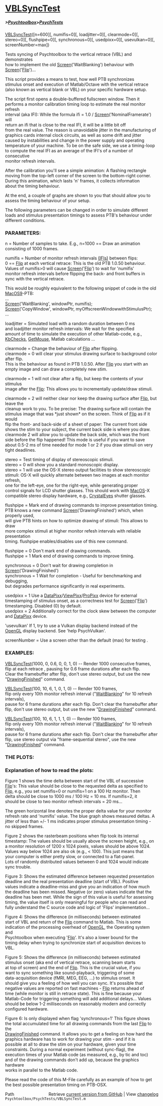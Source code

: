 # [VBLSyncTest](VBLSyncTest)
##### >[Psychtoolbox](Psychtoolbox)>[PsychTests](PsychTests)

[VBLSyncTest](VBLSyncTest)([n=600][, numifis=0][, loadjitter=0][, clearmode=0][, stereo=0][, flushpipe=0][, synchronous=0][, usedpixx=0][, usevulkan=0][, screenNumber=max])  
  
Tests syncing of Psychtoolbox to the vertical retrace (VBL) and demonstrates  
how to implement the old [Screen](Screen)('WaitBlanking') behaviour with  
[Screen](Screen)('[Flip](Flip)')...  
  
This script provides a means to test, how well PTB synchronizes  
stimulus onset and execution of Matlab/Octave with the vertical retrace  
(also known as vertical blank or VBL) on your specific hardware setup.  
  
The script first opens a double-buffered fullscreen window. Then it  
performs a monitor calibration timing loop to estimate the real monitor refresh  
interval (aka IFI): While the formula ifi = 1.0 / [Screen](Screen)('NominalFramerate') will  
return an ifi that is close to the real IFI, it will be a little bit off  
from the real value. The reason is unavoidable jitter in the manufacturing of  
graphics cards internal clock circuits, as well as some drift and jitter  
caused by instabilities and change in the power supply and operating  
temperature of your machine. To be on the safe side, we use a timing-loop  
to compute the real IFI as an average of the IFI's of a number of consecutive  
monitor refresh intervals.  
  
After the calibration you'll see a simple animation: A flashing rectangle  
moving from the top-left corner of the screen to the bottom-right corner.  
During this animation, which lasts 'n' frames, it collects information  
about the timing behaviour.  
  
At the end, a couple of graphs are shown to you that should allow you to  
assess the timing behaviour of your setup.  
  
The following parameters can be changed in order to simulate different  
loads and stimulus presentation timings to assess PTB's behaviour under  
different conditions.  
  
  
### PARAMETERS:  
  
n = Number of samples to take. E.g., n=1000 == Draw an animation  
consisting of 1000 frames.  
  
  
  
numifis = Number of monitor refresh intervals [(IFIs)]((IFIs)) between flips:  
0 == [Flip](Flip) at each vertical retrace: This is the old PTB 1.0.50 behaviour.  
Values of numifis\>0 will cause [Screen](Screen)('[Flip](Flip)') to wait for 'numifis'  
monitor refresh intervals before flipping the back- and front buffers in  
sync with the vertical retrace.  
  
This would be roughly equivalent to the following snippet of code in the old  
[MacOS9](MacOS9)-PTB:  
...  
[Screen](Screen)('WaitBlanking', windowPtr, numifis);  
[Screen](Screen)('CopyWindow', windowPtr, myOffscreenWindowwithStimulusPtr);  
...  
  
  
  
loadjitter = Simulated load with a random duration between 0 ms  
and loadjitter monitor refresh intervals: We wait for the specified  
amount of time to simulate the execution of other Matlab-code, e.g.,  
[KbChecks](KbChecks), [GetMouse](GetMouse), Matlab calculations ...  
  
  
  
clearmode = Change the behaviour of [Flip](Flip) after flipping.  
clearmode = 0 will clear your stimulus drawing surface to background color after flip.  
This is the behaviour as found in PTB 1.0.50. After [Flip](Flip) you start with an  
empty image and can draw a completely new stim.  
  
clearmode = 1 will not clear after a flip, but keep the contents of your stimulus  
image after the [Flip](Flip): This allows you to incrementally update/draw stimuli.  
  
clearmode = 2 will neither clear nor keep the drawing surface after [Flip](Flip), but leave the  
cleanup work to you. To be precise: The drawing surface will contain the  
stimulus image that was \*just shown\* on the screen. Think of [Flip](Flip) as if it would  
flip the front- and back-side of a sheet of paper: The current front side  
shows the stim to your subject, the current back side is where you draw.  
clearmode 2 will allow you to update the back side, which was the front  
side before the flip happened! This mode is useful if you want to save  
about 0.5-2 ms of time needed for mode 1 or 2 if you draw stimuli on very  
tight deadlines.   
  
  
stereo = Test timing of display of stereoscopic stimuli.  
stereo = 0 will show you a standard monoscopic display.  
stereo = 1 will use the OS-X stereo output facilities to show stereoscopic  
stimuli: OS-X will quickly alternate between two images at each monitor refresh,  
one for the left-eye, one for the right-eye, while generating proper  
control signals for LCD shutter glasses. This should work with [MacOS](MacOS)-X  
compatible stereo display hardware, e.g., [CrystalEyes](CrystalEyes) shutter glasses.  
  
  
flushpipe = Mark end of drawing commands to improve presentation timing.  
PTB knows a new command [Screen](Screen)('DrawingFinished') which, when properly used,  
will give PTB hints on how to optimize drawing of stimuli: This allows to draw  
more complex stimuli at higher monitor refesh intervals with reliable presentation  
timing. flushpipe enables/disables use of this new command.  
  
flushpipe = 0 Don't mark end of drawing commands.  
flushpipe = 1 Mark end of drawing commands to improve timing.  
  
  
synchronous = 0 Don't wait for drawing completion in [Screen](Screen)('DrawingFinished')  
synchronous = 1 Wait for completion - Useful for benchmarking and debugging,  
but degrades performance significantly in real experiments.  
  
  
usedpixx = 1 Use a [DataPixx](DataPixx)/[ViewPixx](ViewPixx)/[ProPixx](ProPixx) device for external  
timestamping of stimulus onset, as a correctness test for [Screen](Screen)('[Flip](Flip)')  
timestamping. Disabled (0) by default.  
usedpixx = 2 Additionally correct for the clock skew between the computer  
and [DataPixx](DataPixx) device.  
  
  
'usevulkan' If 1, try to use a Vulkan display backend instead of the  
[OpenGL](OpenGL) display backend. See 'help PsychVulkan'.  
  
  
screenNumber =  Use a screen other than the default (max) for testing .  
  
  
### EXAMPLES:  
  
[VBLSyncTest](VBLSyncTest)(1000, 0, 0.6, 0, 0, 1, 0) -- Render 1000 consecutive frames,  
flip at each retrace , pausing for 0.6 frame durations after each flip.  
Clear the framebuffer after flip, don't use stereo output, but use the new  
"[DrawingFinished](DrawingFinished)" command.  
  
[VBLSyncTest](VBLSyncTest)(100, 10, 6, 1, 0, 1, 0) -- Render 100 frames,  
flip only every 10th monitor refresh interval ("[WaitBlanking](WaitBlanking)" for 10 refresh intervals),  
pause for 6 frame durations after each flip. Don't clear the framebuffer after  
flip, don't use stereo output, but use the new "[DrawingFinished](DrawingFinished)" command.  
  
[VBLSyncTest](VBLSyncTest)(100, 10, 6, 1, 1, 1, 0) -- Render 100 frames,  
flip only every 10th monitor refresh interval ("[WaitBlanking](WaitBlanking)" for 10 refresh intervals),  
pause for 6 frame durations after each flip. Don't clear the framebuffer after  
flip, use stereo output via "frame-sequential stereo", use the new "[DrawingFinished](DrawingFinished)" command.  
  
  
  
### THE PLOTS:  
  
### Explanation of how to read the plots:  
  
Figure 1 shows the time delta between start of the VBL of successive  
[Flip](Flip)'s: This value should be close to the requested delta as specified to  
[Flip](Flip), e.g., you set numifis=0 or numifis=1 on a 100 Hz monitor. Then  
delta should be close to 1000 ms / 100 Hz = 10 ms. If numifis=2, it  
should be close to two monitor refresh intervals = 20 ms...  
  
The green horizontal line denotes the proper delta value for your monitor  
refresh rate and 'numifis' value. The blue graph shows measured deltas. A  
jitter of less than +/- 1 ms indicates proper stimulus presentation timing -  
no skipped frames.  
  
  
Figure 2 shows the rasterbeam positions when flip took its internal  
timestamp: The values should be usually above the screen height, e.g., on  
a monitor resolution of 1200 x 1024 pixels, values should be above 1024.  
Values way below 1024 are also ok (e.g., < 100). This just means that  
your computer is either pretty slow, or connected to a flat-panel.  
Lots of randomly distributed values between 0 and 1024 would indicate sync trouble.  
  
  
Figure 3: Shows the estimated difference between requested presentation  
deadline and the real presentation deadline (start of VBL). Positive  
values indicate a deadline-miss and give you an indication of how much  
the deadline has been missed. Negative (or zero) values indicate that the  
deadline has been met. While the sign of this value is useful for assessing  
timing, the value itself is only meaningful for people who can read and  
fully understand the C source code and logic of 'Flips' implementation...  
  
Figure 4: Shows the difference (in milliseconds) between estimated  
start of VBL and return of the [Flip](Flip) command to Matlab. This is some  
indication of the processing overhead of [OpenGL](OpenGL), the Operating system and  
Psychtoolbox when executing '[Flip](Flip)'. It's also a lower bound for the  
timing delay when trying to synchronize start of acquisition devices to  
VBL.  
  
Figure 5: Shows the difference (in milliseconds) between estimated  
stimulus onset (aka end of vertical retrace, scanning beam starts  
at top of screen) and the end of [Flip](Flip). This is the crucial value, if you  
want to sync something like sound-playback, triggering of some  
data-acquisition device (fMRI, MEG, EEG, ...) to stimulus onset. It  
should give you a feeling of how well you can sync. It's possible that  
negative values are reported on fast machines - [Flip](Flip) returns ahead of  
time (while monitor is still in retrace state). This is fine because your  
Matlab-Code for triggering something will add additional delays... Values  
should be below 1-2 milliseconds on reasonably modern and correctly  
configured hardware.  
  
Figure 6: Is only displayed when flag 'synchronous=1' This figure shows  
the total accumulated time for all drawing commands from the last [Flip](Flip) to the  
[DrawingFinished](DrawingFinished) command. It allows you to get a feeling on how hard the  
graphics hardware has to work for drawing your stim - and if it is  
possible at all to draw the stim on your hardware, given your time  
constraints. During a normal experiment (without sync-flag), the  
execution times of your Matlab code (as measured, e.g., by tic and toc)  
and of the drawing commands don't add up, because the graphics hardware  
works in parallel to the Matlab code.  
  
  
Please read the code of this M-File carefully as an example of how to get  
the best possible presentation timing on PTB-OSX.  
  




<div class="code_header" style="text-align:right;">
  <span style="float:left;">Path&nbsp;&nbsp;</span> <span class="counter">Retrieve <a href=
  "https://raw.github.com/Psychtoolbox-3/Psychtoolbox-3/beta/Psychtoolbox/PsychTests/VBLSyncTest.m">current version from GitHub</a> | View <a href=
  "https://github.com/Psychtoolbox-3/Psychtoolbox-3/commits/beta/Psychtoolbox/PsychTests/VBLSyncTest.m">changelog</a></span>
</div>
<div class="code">
  <code>Psychtoolbox/PsychTests/VBLSyncTest.m</code>
</div>

